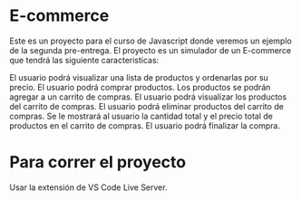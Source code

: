 # E-commerce

Este es un proyecto para el curso de Javascript donde veremos un ejemplo de la segunda pre-entrega. El proyecto es un simulador de un E-commerce que tendrá las siguiente caracteristicas:

El usuario podrá visualizar una lista de productos y ordenarlas por su precio.
El usuario podrá comprar productos.
Los productos se podrán agregar a un carrito de compras.
El usuario podrá visualizar los productos del carrito de compras.
El usuario podrá eliminar productos del carrito de compras.
Se le mostrará al usuario la cantidad total y el precio total de productos en el carrito de compras.
El usuario podrá finalizar la compra.

# Para correr el proyecto

Usar la extensión de VS Code Live Server.
